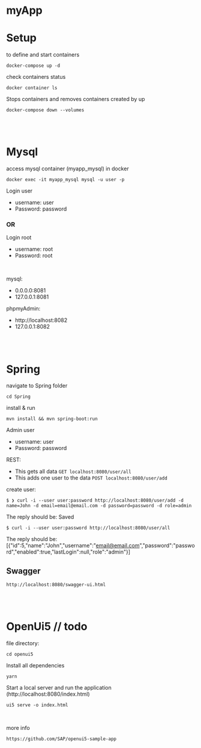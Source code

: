 # myApp 


# Setup
to define and start containers
```
docker-compose up -d
```
check containers status
```
docker container ls
```

Stops containers and removes containers created by up
```
docker-compose down --volumes
```
<br>
<br>

# Mysql

access mysql container (myapp_mysql) in docker
```
docker exec -it myapp_mysql mysql -u user -p
```
Login user
- username: user
- Password: password

### OR 
Login root
- username: root
- Password: root

<br>

mysql:
* 0.0.0.0:8081
* 127.0.0.1:8081

phpmyAdmin:
 * http://localhost:8082 
 * 127.0.0.1:8082

<br>
<br>

# Spring

navigate to Spring folder
```
cd Spring
```

install & run
```
mvn install && mvn spring-boot:run
```

Admin user
 - username: user
 - Password: password

REST: 
- This gets all data ```GET localhost:8080/user/all ```
- This adds one user to the data ```POST localhost:8080/user/add```

create user:
```
$ ❯ curl -i --user user:password http://localhost:8080/user/add -d name=John -d email=email@email.com -d password=password -d role=admin
```
The reply should be: Saved

```
$ curl -i --user user:password http://localhost:8080/user/all
```
The reply should be: [{"id":5,"name":"John","username":"email@email.com","password":"password","enabled":true,"lastLogin":null,"role":"admin"}]

 ## Swagger
```
http://localhost:8080/swagger-ui.html
```

<br>
<br>

#  OpenUi5 // todo

file directory: 
```
cd openui5
```


Install all dependencies
```
yarn
```

Start a local server and run the application (http://localhost:8080/index.html)
```
ui5 serve -o index.html
```
</br>

more info
```
https://github.com/SAP/openui5-sample-app
```
